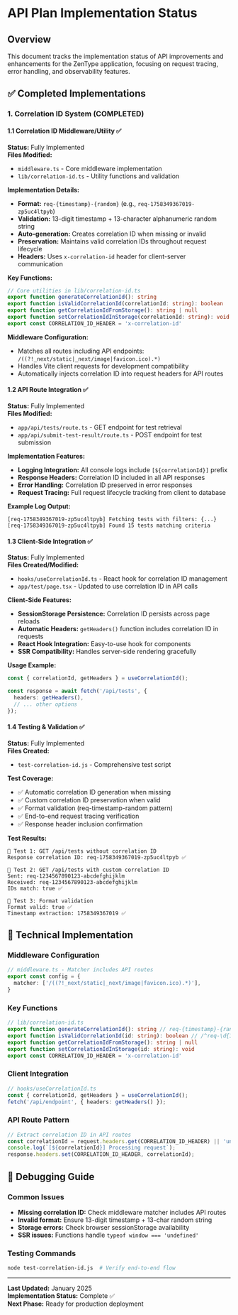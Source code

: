 # API Plan Implementation Status

## Overview
This document tracks the implementation status of API improvements and enhancements for the ZenType application, focusing on request tracing, error handling, and observability features.

## ✅ Completed Implementations

### 1. Correlation ID System (COMPLETED)

#### 1.1 Correlation ID Middleware/Utility ✅
**Status:** Fully Implemented  
**Files Modified:**
- `middleware.ts` - Core middleware implementation
- `lib/correlation-id.ts` - Utility functions and validation

**Implementation Details:**
- **Format:** `req-{timestamp}-{random}` (e.g., `req-1758349367019-zp5uc4ltpyb`)
- **Validation:** 13-digit timestamp + 13-character alphanumeric random string
- **Auto-generation:** Creates correlation ID when missing or invalid
- **Preservation:** Maintains valid correlation IDs throughout request lifecycle
- **Headers:** Uses `x-correlation-id` header for client-server communication

**Key Functions:**
```typescript
// Core utilities in lib/correlation-id.ts
export function generateCorrelationId(): string
export function isValidCorrelationId(correlationId: string): boolean
export function getCorrelationIdFromStorage(): string | null
export function setCorrelationIdInStorage(correlationId: string): void
export const CORRELATION_ID_HEADER = 'x-correlation-id'
```

**Middleware Configuration:**
- Matches all routes including API endpoints: `/((?!_next/static|_next/image|favicon.ico).*)`
- Handles Vite client requests for development compatibility
- Automatically injects correlation ID into request headers for API routes

#### 1.2 API Route Integration ✅
**Status:** Fully Implemented  
**Files Modified:**
- `app/api/tests/route.ts` - GET endpoint for test retrieval
- `app/api/submit-test-result/route.ts` - POST endpoint for test submission

**Implementation Features:**
- **Logging Integration:** All console logs include `[${correlationId}]` prefix
- **Response Headers:** Correlation ID included in all API responses
- **Error Handling:** Correlation ID preserved in error responses
- **Request Tracing:** Full request lifecycle tracking from client to database

**Example Log Output:**
```
[req-1758349367019-zp5uc4ltpyb] Fetching tests with filters: {...}
[req-1758349367019-zp5uc4ltpyb] Found 15 tests matching criteria
```

#### 1.3 Client-Side Integration ✅
**Status:** Fully Implemented  
**Files Created/Modified:**
- `hooks/useCorrelationId.ts` - React hook for correlation ID management
- `app/test/page.tsx` - Updated to use correlation ID in API calls

**Client-Side Features:**
- **SessionStorage Persistence:** Correlation ID persists across page reloads
- **Automatic Headers:** `getHeaders()` function includes correlation ID in requests
- **React Hook Integration:** Easy-to-use hook for components
- **SSR Compatibility:** Handles server-side rendering gracefully

**Usage Example:**
```typescript
const { correlationId, getHeaders } = useCorrelationId();

const response = await fetch('/api/tests', {
  headers: getHeaders(),
  // ... other options
});
```

#### 1.4 Testing & Validation ✅
**Status:** Fully Implemented  
**Files Created:**
- `test-correlation-id.js` - Comprehensive test script

**Test Coverage:**
- ✅ Automatic correlation ID generation when missing
- ✅ Custom correlation ID preservation when valid
- ✅ Format validation (req-timestamp-random pattern)
- ✅ End-to-end request tracing verification
- ✅ Response header inclusion confirmation

**Test Results:**
```
📝 Test 1: GET /api/tests without correlation ID
Response correlation ID: req-1758349367019-zp5uc4ltpyb ✅

📝 Test 2: GET /api/tests with custom correlation ID
Sent: req-1234567890123-abcdefghijklm
Received: req-1234567890123-abcdefghijklm
IDs match: true ✅

📝 Test 3: Format validation
Format valid: true ✅
Timestamp extraction: 1758349367019 ✅
```

## 🔧 Technical Implementation

### Middleware Configuration
```typescript
// middleware.ts - Matcher includes API routes
export const config = {
  matcher: ['/((?!_next/static|_next/image|favicon.ico).*)'],
}
```

### Key Functions
```typescript
// lib/correlation-id.ts
export function generateCorrelationId(): string // req-{timestamp}-{random}
export function isValidCorrelationId(id: string): boolean // /^req-\d{13}-[a-z0-9]{13}$/
export function getCorrelationIdFromStorage(): string | null
export function setCorrelationIdInStorage(id: string): void
export const CORRELATION_ID_HEADER = 'x-correlation-id'
```

### Client Integration
```typescript
// hooks/useCorrelationId.ts
const { correlationId, getHeaders } = useCorrelationId();
fetch('/api/endpoint', { headers: getHeaders() });
```

### API Route Pattern
```typescript
// Extract correlation ID in API routes
const correlationId = request.headers.get(CORRELATION_ID_HEADER) || 'unknown';
console.log(`[${correlationId}] Processing request`);
response.headers.set(CORRELATION_ID_HEADER, correlationId);
```

## 🐛 Debugging Guide

### Common Issues
- **Missing correlation ID:** Check middleware matcher includes API routes
- **Invalid format:** Ensure 13-digit timestamp + 13-char random string
- **Storage errors:** Check browser sessionStorage availability
- **SSR issues:** Functions handle `typeof window === 'undefined'`

### Testing Commands
```bash
node test-correlation-id.js  # Verify end-to-end flow
```

---

**Last Updated:** January 2025  
**Implementation Status:** Complete ✅  
**Next Phase:** Ready for production deployment